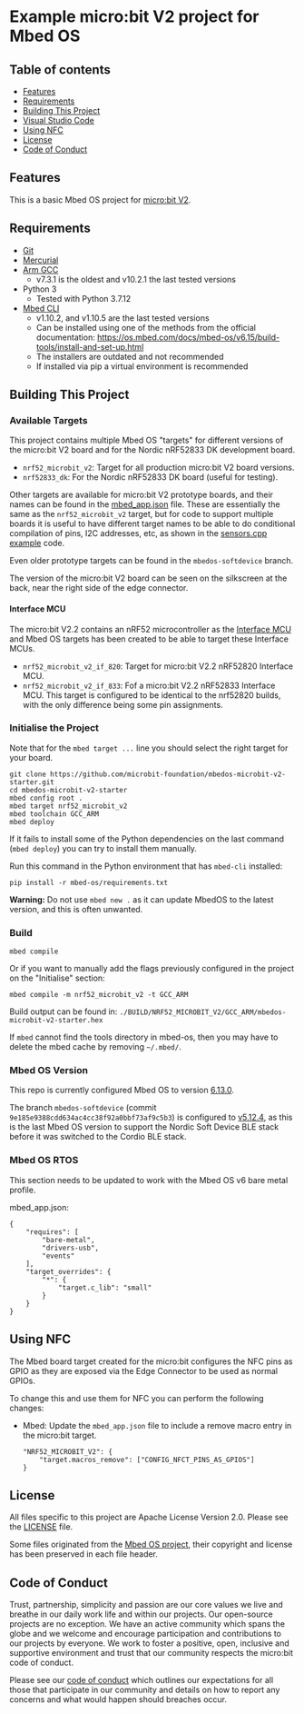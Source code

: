 # Example micro:bit V2 project for Mbed OS

## Table of contents

- [Features](#features)
- [Requirements](#requirements)
- [Building This Project](#building-this-project)
- [Visual Studio Code](#visual-studio-code)
- [Using NFC](#using-nfc)
- [License](#license)
- [Code of Conduct](#code-of-conduct)


## Features

This is a basic Mbed OS project for [micro:bit V2](https://microbit.org/new-microbit/).


## Requirements

- [Git](https://git-scm.com/downloads)
- [Mercurial](https://www.mercurial-scm.org/downloads)
- [Arm GCC](https://developer.arm.com/tools-and-software/open-source-software/developer-tools/gnu-toolchain/gnu-rm/downloads)
    - v7.3.1 is the oldest and v10.2.1 the last tested versions
- Python 3
    - Tested with Python 3.7.12
- [Mbed CLI](https://github.com/ARMmbed/mbed-cli)
    - v1.10.2, and v1.10.5 are the last tested versions
    - Can be installed using one of the methods from the official documentation:
      https://os.mbed.com/docs/mbed-os/v6.15/build-tools/install-and-set-up.html
    - The installers are outdated and not recommended
    - If installed via pip a virtual environment is recommended


## Building This Project

### Available Targets

This project contains multiple Mbed OS "targets" for different versions of the
micro:bit V2 board and for the Nordic nRF52833 DK development board.

- `nrf52_microbit_v2`: Target for all production micro:bit V2 board versions.
- `nrf52833_dk`: For the Nordic nRF52833 DK board (useful for testing).

Other targets are available for micro:bit V2 prototype boards, and their
names can be found in the [mbed_app.json](mbed_app.json) file.
These are essentially the same as the `nrf52_microbit_v2` target, but for code
to support multiple boards it is useful to have different target names to be
able to do conditional compilation of pins, I2C addresses, etc, as shown in the
[sensors.cpp example](examples/sensors.cpp) code.

Even older prototype targets can be found in the `mbedos-softdevice` branch.

The version of the micro:bit V2 board can be seen on the silkscreen at the
back, near the right side of the edge connector.

#### Interface MCU

The micro:bit V2.2 contains an nRF52 microcontroller as the
[Interface MCU](https://tech.microbit.org/software/daplink-interface/) and Mbed
OS targets has been created to be able to target these Interface MCUs.

- `nrf52_microbit_v2_if_820`: Target for micro:bit V2.2 nRF52820 Interface MCU.
- `nrf52_microbit_v2_if_833`: Fof a micro:bit V2.2 nRF52833 Interface MCU.
  This target is configured to be identical to the nrf52820 builds, with the
  only difference being some pin assignments.

### Initialise the Project

Note that for the `mbed target ...` line you should select the right target
for your board.

```
git clone https://github.com/microbit-foundation/mbedos-microbit-v2-starter.git
cd mbedos-microbit-v2-starter
mbed config root .
mbed target nrf52_microbit_v2
mbed toolchain GCC_ARM
mbed deploy
```

If it fails to install some of the Python dependencies on the last command
(`mbed deploy`) you can try to install them manually.

Run this command in the Python environment that has `mbed-cli` installed:

```
pip install -r mbed-os/requirements.txt
```

**Warning:** Do not use `mbed new .` as it can update MbedOS to the latest
version, and this is often unwanted.

### Build

```
mbed compile
```

Or if you want to manually add the flags previously configured in the project
on the "Initialise" section:

```
mbed compile -m nrf52_microbit_v2 -t GCC_ARM
```

Build output can be found in: `./BUILD/NRF52_MICROBIT_V2/GCC_ARM/mbedos-microbit-v2-starter.hex`

If `mbed` cannot find the tools directory in mbed-os, then you may have to
delete the mbed cache by removing `~/.mbed/`.

### Mbed OS Version

This repo is currently configured Mbed OS to version
[6.13.0](https://github.com/ARMmbed/mbed-os/releases/tag/mbed-os-6.13.0).

The branch `mbedos-softdevice` (commit
`9e185e9388cdd634ac4cc38f92a0bbf73af9c5b3`) is configured to
[v5.12.4](https://github.com/ARMmbed/mbed-os/releases/tag/mbed-os-5.12.4), as
this is the last Mbed OS version to support the Nordic Soft Device BLE stack
before it was switched to the Cordio BLE stack.

### Mbed OS RTOS

This section needs to be updated to work with the Mbed OS v6 bare metal
profile.

mbed_app.json:
```
{
    "requires": [
        "bare-metal",
        "drivers-usb",
        "events"
    ],
    "target_overrides": {
        "*": {
            "target.c_lib": "small"
        }
    }
}
```


## Using NFC

The Mbed board target created for the micro:bit configures the NFC pins as GPIO
as they are exposed via the Edge Connector to be used as normal GPIOs.

To change this and use them for NFC you can perform the following changes:
- Mbed: Update the `mbed_app.json` file to include a remove macro entry in the micro:bit target.
    ```
    "NRF52_MICROBIT_V2": {
        "target.macros_remove": ["CONFIG_NFCT_PINS_AS_GPIOS"]
    }
    ```


## License

All files specific to this project are Apache License Version 2.0.
Please see the [LICENSE](LICENSE) file.

Some files originated from the
[Mbed OS project](https://github.com/ARMmbed/mbed-os), their copyright and
license has been preserved in each file header.


## Code of Conduct

Trust, partnership, simplicity and passion are our core values we live and
breathe in our daily work life and within our projects. Our open-source projects
are no exception. We have an active community which spans the globe and we
welcome and encourage participation and contributions to our projects by
everyone. We work to foster a positive, open, inclusive and supportive
environment and trust that our community respects the micro:bit code of conduct.

Please see our [code of conduct](https://microbit.org/safeguarding/) which
outlines our expectations for all those that participate in our community and
details on how to report any concerns and what would happen should breaches
occur.
